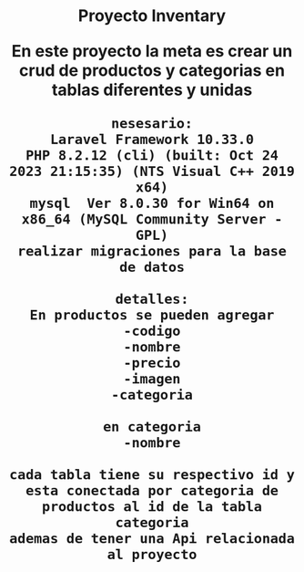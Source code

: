 <h1 align="center">Proyecto Inventary</hi>

<p align="center">
    En este proyecto la meta es crear un crud de productos y categorias en tablas diferentes y unidas

    nesesario:
    Laravel Framework 10.33.0
    PHP 8.2.12 (cli) (built: Oct 24 2023 21:15:35) (NTS Visual C++ 2019 x64)
    mysql  Ver 8.0.30 for Win64 on x86_64 (MySQL Community Server - GPL)
    realizar migraciones para la base de datos

    detalles:
    En productos se pueden agregar
    -codigo
    -nombre
    -precio
    -imagen
    -categoria

    en categoria
    -nombre

    cada tabla tiene su respectivo id y esta conectada por categoria de productos al id de la tabla categoria
    ademas de tener una Api relacionada al proyecto

</p>